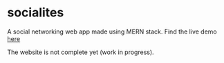 # socialites
A social networking web app made using MERN stack.
Find the live demo [here](https://socialites-karthikey.herokuapp.com/)

The website is not complete yet (work in progress).

